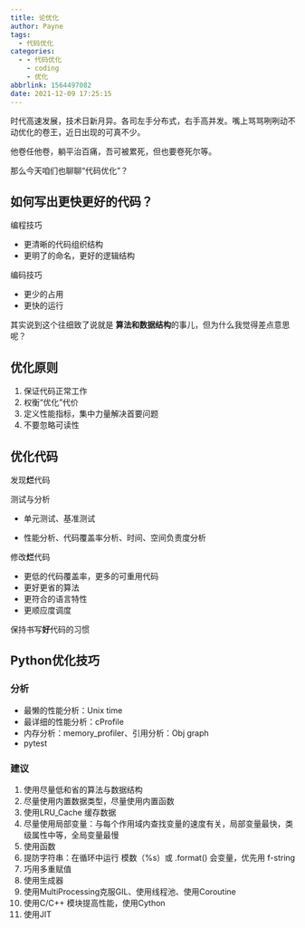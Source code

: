 ```yaml
---
title: 论优化
author: Payne
tags:
  - 代码优化
categories:
  - - 代码优化
    - coding
    - 优化
abbrlink: 1564497082
date: 2021-12-09 17:25:15
---
```


时代高速发展，技术日新月异。各司左手分布式，右手高并发。嘴上骂骂咧咧动不动优化的卷王，近日出现的可真不少。

他卷任他卷，躺平治百痛，吾可被累死，但也要卷死尔等。

那么今天咱们也聊聊“代码优化”？

## 如何写出更快更好的代码？

编程技巧

- 更清晰的代码组织结构
- 更明了的命名，更好的逻辑结构

编码技巧

- 更少的占用
- 更快的运行

其实说到这个往细致了说就是 **算法和数据结构**的事儿，但为什么我觉得差点意思呢？

## 优化原则

1. 保证代码正常工作
2. 权衡“优化”代价
3. 定义性能指标，集中力量解决首要问题
4. 不要忽略可读性

## 优化代码

发现**烂**代码

测试与分析

- 单元测试、基准测试

- 性能分析、代码覆盖率分析、时间、空间负责度分析

修改**烂**代码

- 更低的代码覆盖率，更多的可重用代码
- 更好更省的算法
- 更符合的语言特性
- 更顺应度调度

保持书写**好**代码的习惯

## Python优化技巧

### 分析

- 最懒的性能分析：Unix time
- 最详细的性能分析：cProfile
- 内存分析：memory_profiler、引用分析：Obj graph
- pytest

### 建议

1. 使用尽量低和省的算法与数据结构
2. 尽量使用内置数据类型，尽量使用内置函数
3. 使用LRU_Cache 缓存数据
4. 尽量使用局部变量：与每个作用域内查找变量的速度有关，局部变量最快，类级属性中等，全局变量最慢
5. 使用函数
6. 提防字符串：在循环中运行 模数（%s）或 .format() 会变量，优先用 f-string
7. 巧用多重赋值
8. 使用生成器
9. 使用MultiProcessing克服GIL、使用线程池、使用Coroutine
10. 使用C/C++ 模块提高性能，使用Cython
11. 使用JIT






